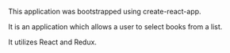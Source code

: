 This application was bootstrapped using create-react-app.

It is an application which allows a user to select books from a list.

It utilizes React and Redux.
